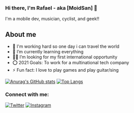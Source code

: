 
### Hi there, I'm Rafael - aka [MoidSan] 👋
I'm a mobile dev, musician, cyclist, and geek!!
<h2>About me</h2>
<ul>
<li>🔭 I'm working hard so one day i can travel the world</li>
<li>🌱 I’m currently learning everything</li>
<li>👨‍💻 I’m looking for my first international opportunity</li>
<li>⭕ 2021 Goals: To work for a multinational tech company</li>
<li>⚡ Fun fact: I love to play games and play guitar/sing</li>
  </ul>

[![Anurag's GitHub stats](https://github-readme-stats.vercel.app/api?username=RafaelMoid&show_icons=true&theme=tokyonight)](https://github.com/RafaelMoid/github-readme-stats)
[![Top Langs](https://github-readme-stats.vercel.app/api/top-langs/?username=RafaelMoid&show_icons=true&theme=tokyonight&layout=compact)](https://github.com/RafaelMoid/github-readme-stats)
<br    />




### Connect with me:
[![Twitter](https://img.shields.io/badge/-Twitter-%231DA1F2.svg?&style=flat-square&logo=twitter&logoColor=white)](https://twitter.com/Moidsan2)
[![Instagram](https://img.shields.io/badge/-Instagram-%23E4405F.svg?&style=flat-square&logo=instagram&logoColor=white)](https://instagram.com/rafaelmoid)



[twitter]: https://twitter.com/Moidsan2
[youtube]: https://youtube.com/UCHqMAlgf6iK5kuKt7THx54w
[instagram]: https://instagram.com/rafaelmoid
[linkedin]: https://linkedin.com/in/rafaelvarelati
